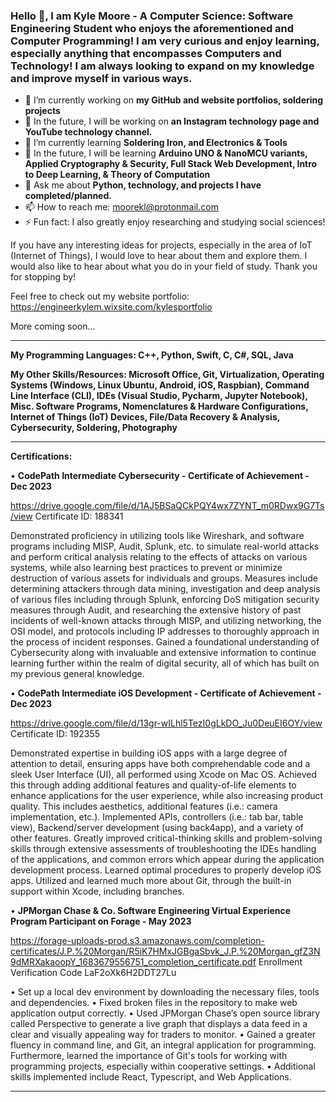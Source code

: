 ### Hello 👋, I am Kyle Moore - A Computer Science: Software Engineering Student who enjoys the aforementioned and Computer Programming! I am very curious and enjoy learning, especially anything that encompasses Computers and Technology! I am always looking to expand on my knowledge and improve myself in various ways.

- 🔭 I’m currently working on **my GitHub and website portfolios, soldering projects**
- 🌠 In the future, I will be working on **an Instagram technology page and YouTube technology channel.**
- 🌱 I’m currently learning __Soldering Iron, and Electronics & Tools__
- 🚀 In the future, I will be learning **Arduino UNO & NanoMCU variants, Applied Cryptography & Security, Full Stack Web Development, Intro to Deep Learning, & Theory of Computation**
- 💬 Ask me about **Python, technology, and projects I have completed/planned.**
- 📫 How to reach me: moorekl@protonmail.com
- ⚡ Fun fact: I also greatly enjoy researching and studying social sciences!



If you have any interesting ideas for projects, especially in the area of IoT (Internet of Things), I would love to hear about them and explore them. I would also like to hear about what you do in your field of study. Thank you for stopping by!

Feel free to check out my website portfolio: https://engineerkylem.wixsite.com/kylesportfolio

More coming soon...



----------------------------------------------------------------------------------------------------------------------------------------------------

**My Programming Languages: C++, Python, Swift, C, C#, SQL, Java**

**My Other Skills/Resources: Microsoft Office, Git, Virtualization, Operating Systems (Windows, Linux Ubuntu, Android, iOS, Raspbian), Command Line Interface (CLI), IDEs (Visual Studio, Pycharm, Jupyter Notebook), Misc. Software Programs, Nomenclatures & Hardware Configurations, Internet of Things (IoT) Devices, File/Data Recovery & Analysis, Cybersecurity, Soldering, Photography**

----------------------------------------------------------------------------------------------------------------------------------------------------

**Certifications:**

• **CodePath Intermediate Cybersecurity - Certificate of Achievement - Dec 2023**

https://drive.google.com/file/d/1AJ5BSaQCkPQY4wx7ZYNT_m0RDwx9G7Ts/view
          Certificate ID: 188341

Demonstrated proficiency in utilizing tools like Wireshark, and software programs including MISP, Audit, Splunk, etc. to simulate real-world attacks and perform critical analysis relating to the effects of attacks on various systems, while also learning best practices to prevent or minimize destruction of various assets for individuals and groups. Measures include determining attackers through data mining, investigation and deep analysis of various files including through Splunk, enforcing DoS mitigation security measures through Audit, and researching the extensive history of past incidents of well-known attacks through MISP, and utilizing networking, the OSI model, and protocols including IP addresses to thoroughly approach in the process of incident responses. Gained a foundational understanding of Cybersecurity along with invaluable and extensive information to continue learning further within the realm of digital security, all of which has built on my previous general knowledge.

• **CodePath Intermediate iOS Development - Certificate of Achievement - Dec 2023**

https://drive.google.com/file/d/13gr-wILhl5TezI0gLkDO_Ju0DeuEI6OY/view
          Certificate ID: 192355

Demonstrated expertise in building iOS apps with a large degree of attention to detail, ensuring apps have both comprehendable code and a sleek User Interface (UI), all performed using Xcode on Mac OS. Achieved this through adding additional features and quality-of-life elements to enhance applications for the user experience, while also increasing product quality. This includes aesthetics, additional features (i.e.: camera implementation, etc.). Implemented APIs, controllers (i.e.: tab bar, table view), Backend/server development (using back4app), and a variety of other features. Greatly improved critical-thinking skills and problem-solving skills through extensive assessments of troubleshooting the IDEs handling of the applications, and common errors which appear during the application development process. Learned optimal procedures to properly develop iOS apps. Utilized and learned much more about Git, through the built-in support within Xcode, including branches.

• **JPMorgan Chase & Co. Software Engineering Virtual Experience Program Participant on Forage - May 2023**

https://forage-uploads-prod.s3.amazonaws.com/completion-certificates/J.P.%20Morgan/R5iK7HMxJGBgaSbvk_J.P.%20Morgan_gfZ3N9dMRXakaoopY_1683679556751_completion_certificate.pdf
Enrollment Verification Code LaF2oXk6H2DDT27Lu

• Set up a local dev environment by downloading the necessary files, tools and dependencies.
• Fixed broken files in the repository to make web application output correctly.
• Used JPMorgan Chase’s open source library called Perspective to generate a live graph that displays a data feed in a clear and visually appealing way for traders to monitor.
• Gained a greater fluency in command line, and Git, an integral application for programming. Furthermore, learned the importance of Git's tools for working with programming projects, especially within cooperative settings.
• Additional skills implemented include React, Typescript, and Web Applications.

----------------------------------------------------------------------------------------------------------------------------------------------------

<!--
**KyoKyle64/KyoKyle64** is a ✨ _special_ ✨ repository because its `README.md` (this file) appears on your GitHub profile.

Here are some ideas to get you started:

- 🔭 I’m currently working on ...
- 🌱 I’m currently learning ...
- 👯 I’m looking to collaborate on ...
- 🤔 I’m looking for help with ...
- 💬 Ask me about ...
- 📫 How to reach me: ...
- 😄 Pronouns: ...
- ⚡ Fun fact: ...
-->
